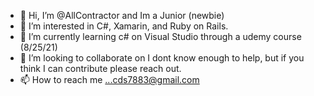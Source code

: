 - 👋 Hi, I’m @AllContractor and Im a Junior (newbie) 
- 👀 I’m interested in C#, Xamarin, and Ruby on Rails. 
- 🌱 I’m currently learning c# on Visual Studio through a udemy course (8/25/21)
- 💞️ I’m looking to collaborate on I dont know enough to help, but if you think I can contribute please reach out. 
- 📫 How to reach me ...cds7883@gmail.com

<!---
AllContractor/AllContractor is a ✨ special ✨ repository because its `README.md` (this file) appears on your GitHub profile.
You can click the Preview link to take a look at your changes.
--->

